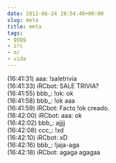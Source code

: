 ```yaml
---  
date: 2012-06-24 19:54:48+00:00  
slug: meta  
title: meta  
tags:  
- gggg  
- irc  
- o/  
- vida  
---  
```

  
(16:41:31) aaa: !saletrivia  
(16:41:33) iRCbot: SALE TRIVIA?  
(16:41:55) bbb_: !ok: ok  
(16:41:58) bbb_: !ok aaa  
(16:41:59) iRCbot: Facto !ok creado.  
(16:42:00) iRCbot: aaa: ok  
(16:42:02) bbb_: ajjjj  
(16:42:08) ccc_: !xd  
(16:42:10) iRCbot: xD  
(16:42:16) bbb_: !jaja-aga  
(16:42:18) iRCbot: agaga agagaa  
